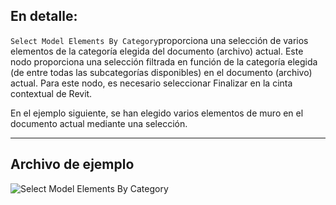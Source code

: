 ## En detalle:
`Select Model Elements By Category`proporciona una selección de varios elementos de la categoría elegida del documento (archivo) actual. Este nodo proporciona una selección filtrada en función de la categoría elegida (de entre todas las subcategorías disponibles) en el documento (archivo) actual. Para este nodo, es necesario seleccionar Finalizar en la cinta contextual de Revit.

En el ejemplo siguiente, se han elegido varios elementos de muro en el documento actual mediante una selección.
___
## Archivo de ejemplo

![Select Model Elements By Category](./Dynamo.ComboNodes.DSModelElementsByCategorySelection_img.jpg)
